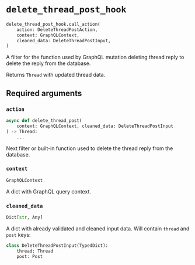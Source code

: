 # `delete_thread_post_hook`

```python
delete_thread_post_hook.call_action(
    action: DeleteThreadPostAction,
    context: GraphQLContext,
    cleaned_data: DeleteThreadPostInput,
)
```

A filter for the function used by GraphQL mutation deleting thread reply to delete the reply from the database.

Returns `Thread` with updated thread data.


## Required arguments

### `action`

```python
async def delete_thread_post(
    context: GraphQLContext, cleaned_data: DeleteThreadPostInput
) -> Thread:
    ...
```

Next filter or built-in function used to delete the thread reply from the database.


### `context`

```python
GraphQLContext
```

A dict with GraphQL query context.


### `cleaned_data`

```python
Dict[str, Any]
```

A dict with already validated and cleaned input data. Will contain `thread` and `post` keys:

```python
class DeleteThreadPostInput(TypedDict):
    thread: Thread
    post: Post
```